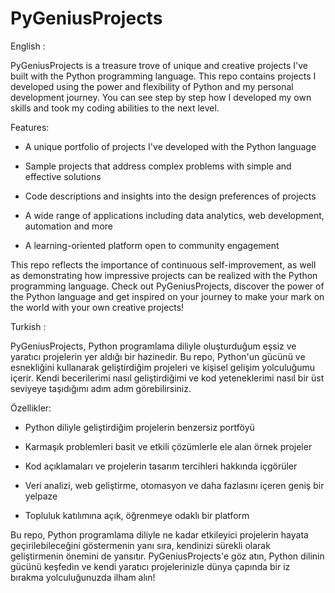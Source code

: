 # PyGeniusProjects

English : 

 PyGeniusProjects is a treasure trove of unique and creative projects I've built with the Python programming language. This repo contains projects I developed using the power and flexibility of Python and my personal development journey. You can see step by step how I developed my own skills and took my coding abilities to the next level.

Features:

- A unique portfolio of projects I've developed with the Python language

- Sample projects that address complex problems with simple and effective solutions
  
- Code descriptions and insights into the design preferences of projects

- A wide range of applications including data analytics, web development, automation and more

- A learning-oriented platform open to community engagement
  
This repo reflects the importance of continuous self-improvement, as well as demonstrating how impressive projects can be realized with the Python programming language. Check out PyGeniusProjects, discover the power of the Python language and get inspired on your journey to make your mark on the world with your own creative projects!


Turkish : 

 PyGeniusProjects, Python programlama diliyle oluşturduğum eşsiz ve yaratıcı projelerin yer aldığı bir hazinedir. Bu repo, Python'un gücünü ve esnekliğini kullanarak geliştirdiğim projeleri ve kişisel gelişim yolculuğumu içerir. Kendi becerilerimi nasıl geliştirdiğimi ve kod yeteneklerimi nasıl bir üst seviyeye taşıdığımı adım adım görebilirsiniz.

Özellikler:

- Python diliyle geliştirdiğim projelerin benzersiz portföyü

- Karmaşık problemleri basit ve etkili çözümlerle ele alan örnek projeler
  
- Kod açıklamaları ve projelerin tasarım tercihleri hakkında içgörüler

- Veri analizi, web geliştirme, otomasyon ve daha fazlasını içeren geniş bir yelpaze

- Topluluk katılımına açık, öğrenmeye odaklı bir platform
  
Bu repo, Python programlama diliyle ne kadar etkileyici projelerin hayata geçirilebileceğini göstermenin yanı sıra, kendinizi sürekli olarak geliştirmenin önemini de yansıtır. PyGeniusProjects'e göz atın, Python dilinin gücünü keşfedin ve kendi yaratıcı projelerinizle dünya çapında bir iz bırakma yolculuğunuzda ilham alın!

